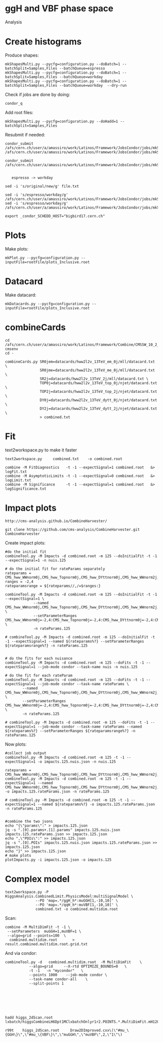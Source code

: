 ggH and VBF phase space
====

Analysis



Create histograms
====

Produce shapes:

    mkShapesMulti.py --pycfg=configuration.py --doBatch=1 --batchSplit=Samples,Files --batchQueue=espresso
    mkShapesMulti.py --pycfg=configuration.py --doBatch=1 --batchSplit=Samples,Files --batchQueue=workday 
    mkShapesMulti.py --pycfg=configuration.py --doBatch=1 --batchSplit=Samples,Files --batchQueue=workday  --dry-run
    
    
Check if jobs are done by doing:

    condor_q
    
Add root files:

    mkShapesMulti.py --pycfg=configuration.py --doHadd=1 --batchSplit=Samples,Files
    

Resubmit if needed:

    condor_submit /afs/cern.ch/user/a/amassiro/work/Latinos/Framework/JobsCondor/jobs/mkShapes__NonPrompt/mkShapes__NonPrompt__ALL__DATA.19.jds
    /afs/cern.ch/user/a/amassiro/work/Latinos/Framework/JobsCondor/jobs/mkShapes__Inclusive/mkShapes__Inclusive__ALL__ggWW.0.sh

    condor_submit  /afs/cern.ch/user/a/amassiro/work/Latinos/Framework/JobsCondor/jobs/mkShapes__Inclusive/mkShapes__Inclusive__ALL__ggH_hww.jds
       
       
       espresso -> workday

    sed -i 's/original/new/g' file.txt

    sed -i 's/espresso/workday/g'    /afs/cern.ch/user/a/amassiro/work/Latinos/Framework/JobsCondor/jobs/mkShapes__Inclusive/mkShapes__Inclusive__ALL__Vg.4.jds
    sed -i 's/espresso/workday/g'    /afs/cern.ch/user/a/amassiro/work/Latinos/Framework/JobsCondor/jobs/mkShapes__Inclusive/mkShapes__Inclusive__ALL__Vg.6.jds
        
    export _condor_SCHEDD_HOST="bigbird17.cern.ch"
    
    
    
Plots
====

Make plots:


    mkPlot.py --pycfg=configuration.py --inputFile=rootFile/plots_Inclusive.root

    

Datacard
====

Make datacard:


    mkDatacards.py --pycfg=configuration.py --inputFile=rootFile/plots_Inclusive.root


    
combineCards
====

    cd /afs/cern.ch/user/a/amassiro/work/Latinos/Framework/Combine/CMSSW_10_2_13/src/
    cmsenv
    cd -

    combineCards.py SR0jem=datacards/hww2l2v_13TeV_em_0j/mll/datacard.txt \
                    SR0jme=datacards/hww2l2v_13TeV_me_0j/mll/datacard.txt \
                    SR2j=datacards/hww2l2v_13TeV_2j/mll/datacard.txt \
                    TOP0j=datacards/hww2l2v_13TeV_top_0j/njet/datacard.txt \
                    TOP2j=datacards/hww2l2v_13TeV_top_2j/njet/datacard.txt \
                    DY0j=datacards/hww2l2v_13TeV_dytt_0j/njet/datacard.txt \
                    DY2j=datacards/hww2l2v_13TeV_dytt_2j/njet/datacard.txt \
                    > combined.txt

                    
Fit
====

text2workspace.py to make it faster

    text2workspace.py     combined.txt    -o combined.root
    
    combine -M FitDiagnostics   -t -1 --expectSignal=1 combined.root   &> logFit.txt
    combine -M AsymptoticLimits -t -1 --expectSignal=0 combined.root   &> logLimit.txt
    combine -M Significance     -t -1 --expectSignal=1 combined.root   &> logSignificance.txt

    
    
    
Impact plots
====

    http://cms-analysis.github.io/CombineHarvester/
    
    git clone https://github.com/cms-analysis/CombineHarvester.git CombineHarvester
                    
                    
Create impact plots:

    #do the initial fit
    combineTool.py -M Impacts -d combined.root -m 125 --doInitialFit -t -1 --expectSignal=1 -n nuis.125 
    
    # do the initial fit for rateParams separately
    rateparams = CMS_hww_WWnorm0j,CMS_hww_Topnorm0j,CMS_hww_DYttnorm0j,CMS_hww_WWnorm2j,CMS_hww_Topnorm2j,CMS_hww_DYttnorm2j
    ranges = -2,4
    rateparamsrange = ${rateparams//,/=$ranges:}
    
    combineTool.py -M Impacts -d combined.root -m 125 --doInitialFit -t -1 --expectSignal=1 \
                 --named CMS_hww_WWnorm0j,CMS_hww_Topnorm0j,CMS_hww_DYttnorm0j,CMS_hww_WWnorm2j,CMS_hww_Topnorm2j,CMS_hww_DYttnorm2j  \
                 --setParameterRanges CMS_hww_WWnorm0j=-2,4:CMS_hww_Topnorm0j=-2,4:CMS_hww_DYttnorm0j=-2,4:CMS_hww_WWnorm2j=-2,4:CMS_hww_Topnorm2j=-2,4:CMS_hww_DYttnorm2j=-2,4         \
                 -n rateParams.125
    
    # combineTool.py -M Impacts -d combined.root -m 125 --doInitialFit -t -1 --expectSignal=1 --named ${rateparams%?} --setParameterRanges ${rateparamsrange%?} -n rateParams.125
    
    
    # do the fits for each nuisance
    combineTool.py -M Impacts -d combined.root -m 125 --doFits -t -1 --expectSignal=1 --job-mode condor --task-name nuis -n nuis.125 
    
    # do the fit for each rateParam
    combineTool.py -M Impacts -d combined.root -m 125 --doFits -t -1 --expectSignal=1 --job-mode condor --task-name rateParams \
            --named CMS_hww_WWnorm0j,CMS_hww_Topnorm0j,CMS_hww_DYttnorm0j,CMS_hww_WWnorm2j,CMS_hww_Topnorm2j,CMS_hww_DYttnorm2j \
            --setParameterRanges CMS_hww_WWnorm0j=-2,4:CMS_hww_Topnorm0j=-2,4:CMS_hww_DYttnorm0j=-2,4:CMS_hww_WWnorm2j=-2,4:CMS_hww_Topnorm2j=-2,4:CMS_hww_DYttnorm2j=-2,4 \
            -n rateParams.125
    
    # combineTool.py -M Impacts -d combined.root -m 125 --doFits -t -1 --expectSignal=1 --job-mode condor --task-name rateParams --named ${rateparams%?} --setParameterRanges ${rateparamsrange%?} -n rateParams.125
    

Now plots:

    
    #collect job output
    combineTool.py -M Impacts -d combined.root -m 125 -t -1 --expectSignal=1 -o impacts.125.nuis.json -n nuis.125
    
    rateparams = CMS_hww_WWnorm0j,CMS_hww_Topnorm0j,CMS_hww_DYttnorm0j,CMS_hww_WWnorm2j,CMS_hww_Topnorm2j,CMS_hww_DYttnorm2j
    combineTool.py -M Impacts -d combined.root -m 125 -t -1 --expectSignal=1 --named CMS_hww_WWnorm0j,CMS_hww_Topnorm0j,CMS_hww_DYttnorm0j,CMS_hww_WWnorm2j,CMS_hww_Topnorm2j,CMS_hww_DYttnorm2j -o impacts.125.rateParams.json -n rateParams.125
    
    # combineTool.py -M Impacts -d combined.root -m 125 -t -1 --expectSignal=1 --named ${rateparams%?} -o impacts.125.rateParams.json -n rateParams.125
    
    
    #combine the two jsons
    echo "{\"params\":" > impacts.125.json
    jq -s ".[0].params+.[1].params" impacts.125.nuis.json impacts.125.rateParams.json >> impacts.125.json 
    echo ",\"POIs\":" >> impacts.125.json
    jq -s ".[0].POIs" impacts.125.nuis.json impacts.125.rateParams.json >> impacts.125.json
    echo "}" >> impacts.125.json
    # make plots
    plotImpacts.py -i impacts.125.json -o impacts.125 
    
    
    


Complex model 
====


    text2workspace.py -P HiggsAnalysis.CombinedLimit.PhysicsModel:multiSignalModel \
                  --PO 'map=.*/ggH_h*:muGGH[1,-10,10]' \
                  --PO 'map=.*/qqH_h*:muVBF[1,-10,10]' \
                  combined.txt -o combined.multidim.root
                    

                    
Scan:


    combine -M MultiDimFit -t -1 \
     --setParameters  muGGH=1,muVBF=1 \
     --algo=grid --points=100  \
      combined.multidim.root       >   result.combined.multidim.root.grid.txt

    
    
And via condor:

    combineTool.py -d   combined.multidim.root  -M MultiDimFit    \
               --algo=grid     --X-rtd OPTIMIZE_BOUNDS=0   \
               -t -1   -n "mycondor"   \
               --points 1000    --job-mode condor \
               --task-name condor-all    \
               --split-points 1 

     
     
     
     
     
               
    hadd higgs_2dScan.root   lxbatch/higgsCombineLH6Dpt1MClxbatchOnlyr1r2.POINTS.*.MultiDimFit.mH120.root

    r99t    higgs_2dScan.root     Draw2DImproved.cxx\(\"#mu_\{GGH\}\",\"#mu_\{VBF\}\",\"muGGH\",\"muVBF\",2,\"1\"\)

    
    



               
    
    
    
    